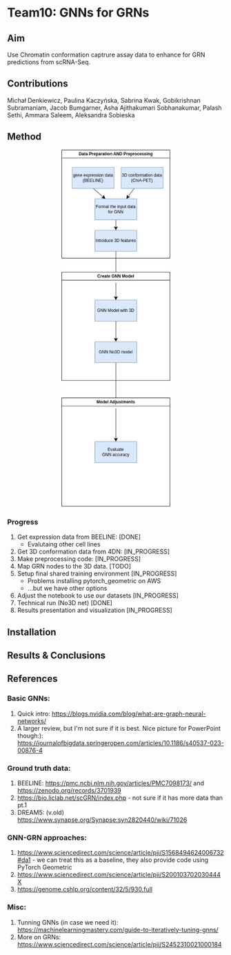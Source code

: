 # Team10: GNNs for GRNs

## Aim

Use Chromatin conformation captrure assay data to enhance for GRN predictions from scRNA-Seq.

## Contributions

Michał Denkiewicz, Paulina Kaczyńska, Sabrina Kwak, Gobikrishnan Subramaniam, Jacob Bumgarner, Asha Ajithakumari Sobhanakumar, Palash Sethi, Ammara Saleem, Aleksandra Sobieska

## Method

<p align="center">
  <img src="./workflow.png" width="50%"/>
</p>

### Progress

1. Get expression data from BEELINE: [DONE]
   * Evalutaing other cell lines
2. Get 3D conformation data from 4DN: [IN_PROGRESS]
3. Make preprocessing code: [IN_PROGRESS]
4. Map GRN nodes to the 3D data. [TODO]
5. Setup final shared training environment [IN_PROGRESS]
   * Problems installing pytorch_geometric on AWS
   * ...but we have other options
6. Adjust the notebook to use our datasets [IN_PROGRESS]
7. Technical run (No3D net) [DONE]
8. Results presentation and visualization [IN_PROGRESS]


## Installation

## Results & Conclusions

## References

### Basic GNNs:
1. Quick intro: https://blogs.nvidia.com/blog/what-are-graph-neural-networks/
2. A larger review, but I'm not sure if it is best. Nice picture for PowerPoint though:): https://journalofbigdata.springeropen.com/articles/10.1186/s40537-023-00876-4

### Ground truth data:
1. BEELINE: https://pmc.ncbi.nlm.nih.gov/articles/PMC7098173/ and https://zenodo.org/records/3701939
2. https://bio.liclab.net/scGRN/index.php - not sure if it has more data than pt.1
3. DREAM5: (v.old) https://www.synapse.org/Synapse:syn2820440/wiki/71026

### GNN-GRN approaches:
1. https://www.sciencedirect.com/science/article/pii/S1568494624006732#da1 - we can treat this as a baseline, they also provide code using PyTorch Geometric
2. https://www.sciencedirect.com/science/article/pii/S200103702030444X
3. https://genome.cshlp.org/content/32/5/930.full

### Misc:
1. Tunning GNNs (in case we need it): https://machinelearningmastery.com/guide-to-iteratively-tuning-gnns/
2. More on GRNs: https://www.sciencedirect.com/science/article/pii/S2452310021000184



   
